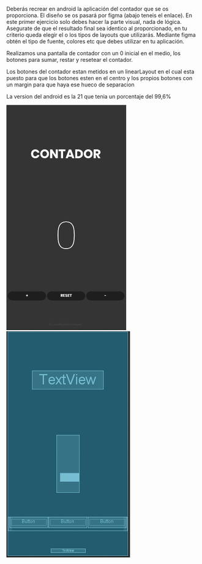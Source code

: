 Deberás recrear en android la aplicación del contador que se os proporciona. El diseño se os pasará
por figma (abajo teneis el enlace). En este primer ejercicio solo debes hacer la parte visual, nada
de lógica. Asegurate de que el resultado final sea identico al proporcionado, en tu criterio queda
elegir el o los tipos de layouts que utilizarás. Mediante figma obtén el tipo de fuente, colores etc
que debes utilizar en tu aplicación.

Realizamos una pantalla de contador con un 0 inicial en el medio, los botones para sumar, restar y
resetear el contador.

Los botones del contador estan metidos en un linearLayout en el cual esta puesto para que los
botones esten en el centro y los propios botones con un margin para que haya ese hueco de separacion

La version del android es la 21 que tenia un porcentaje del 99,6%

![](img/Captura.PNG)
![](img/Captura2.PNG)